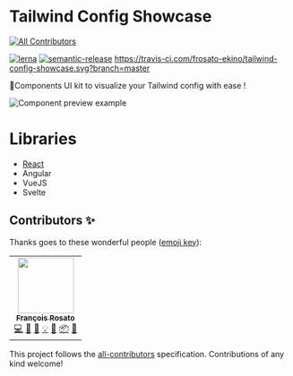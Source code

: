 # Tailwind Config Showcase

<!-- prettier-ignore-start -->
<!-- ALL-CONTRIBUTORS-BADGE:START - Do not remove or modify this section -->
[![All Contributors](https://img.shields.io/badge/all_contributors-1-orange.svg?style=flat-square)](#contributors-)
<!-- ALL-CONTRIBUTORS-BADGE:END -->
<!-- prettier-ignore-end -->

[![lerna](https://img.shields.io/badge/maintained%20with-lerna-cc00ff.svg)](https://lerna.js.org/)
[![semantic-release](https://img.shields.io/badge/%20%20%F0%9F%93%A6%F0%9F%9A%80-semantic--release-e10079.svg)](https://github.com/semantic-release/semantic-release)
https://travis-ci.com/frosato-ekino/tailwind-config-showcase.svg?branch=master

🎨Components UI kit to visualize your Tailwind config with ease !

[demo]: ./docs/images/demo.gif 'Component preview example'

![Component preview example][demo]

# Libraries

-   [React](./docs/react.md)
-   Angular
-   VueJS
-   Svelte

## Contributors ✨

Thanks goes to these wonderful people ([emoji key](https://allcontributors.org/docs/en/emoji-key)):

<!-- prettier-ignore-start -->

<!-- ALL-CONTRIBUTORS-LIST:START - Do not remove or modify this section -->
<table>
  <tr>
    <td align="center"><a href="https://github.com/frosato-dev"><img src="https://avatars3.githubusercontent.com/u/31624379?v=4" width="100px;" alt=""/><br /><sub><b>François Rosato</b></sub></a><br /><a href="https://github.com/frosato-dev/tailwind-config-showcase/commits?author=frosato-dev" title="Code">💻</a> <a href="https://github.com/frosato-dev/tailwind-config-showcase/commits?author=frosato-dev" title="Documentation">📖</a> <a href="#design-frosato-dev" title="Design">🎨</a> <a href="#example-frosato-dev" title="Examples">💡</a> <a href="#ideas-frosato-dev" title="Ideas, Planning, & Feedback">🤔</a> <a href="#platform-frosato-dev" title="Packaging/porting to new platform">📦</a> <a href="#tool-frosato-dev" title="Tools">🔧</a></td>
  </tr>
</table>
<!-- ALL-CONTRIBUTORS-LIST:END -->

<!-- prettier-ignore-end -->

This project follows the [all-contributors](https://github.com/all-contributors/all-contributors) specification. Contributions of any kind welcome!

